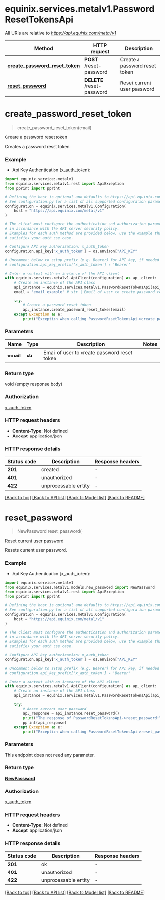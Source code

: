 # equinix.services.metalv1.PasswordResetTokensApi

All URIs are relative to *https://api.equinix.com/metal/v1*

Method | HTTP request | Description
------------- | ------------- | -------------
[**create_password_reset_token**](PasswordResetTokensApi.md#create_password_reset_token) | **POST** /reset-password | Create a password reset token
[**reset_password**](PasswordResetTokensApi.md#reset_password) | **DELETE** /reset-password | Reset current user password


# **create_password_reset_token**
> create_password_reset_token(email)

Create a password reset token

Creates a password reset token

### Example

* Api Key Authentication (x_auth_token):

```python
import equinix.services.metalv1
from equinix.services.metalv1.rest import ApiException
from pprint import pprint

# Defining the host is optional and defaults to https://api.equinix.com/metal/v1
# See configuration.py for a list of all supported configuration parameters.
configuration = equinix.services.metalv1.Configuration(
    host = "https://api.equinix.com/metal/v1"
)

# The client must configure the authentication and authorization parameters
# in accordance with the API server security policy.
# Examples for each auth method are provided below, use the example that
# satisfies your auth use case.

# Configure API key authorization: x_auth_token
configuration.api_key['x_auth_token'] = os.environ["API_KEY"]

# Uncomment below to setup prefix (e.g. Bearer) for API key, if needed
# configuration.api_key_prefix['x_auth_token'] = 'Bearer'

# Enter a context with an instance of the API client
with equinix.services.metalv1.ApiClient(configuration) as api_client:
    # Create an instance of the API class
    api_instance = equinix.services.metalv1.PasswordResetTokensApi(api_client)
    email = 'email_example' # str | Email of user to create password reset token

    try:
        # Create a password reset token
        api_instance.create_password_reset_token(email)
    except Exception as e:
        print("Exception when calling PasswordResetTokensApi->create_password_reset_token: %s\n" % e)
```



### Parameters


Name | Type | Description  | Notes
------------- | ------------- | ------------- | -------------
 **email** | **str**| Email of user to create password reset token | 

### Return type

void (empty response body)

### Authorization

[x_auth_token](../README.md#x_auth_token)

### HTTP request headers

 - **Content-Type**: Not defined
 - **Accept**: application/json

### HTTP response details

| Status code | Description | Response headers |
|-------------|-------------|------------------|
**201** | created |  -  |
**401** | unauthorized |  -  |
**422** | unprocessable entity |  -  |

[[Back to top]](#) [[Back to API list]](../README.md#documentation-for-api-endpoints) [[Back to Model list]](../README.md#documentation-for-models) [[Back to README]](../README.md)
# **reset_password**
> NewPassword reset_password()

Reset current user password

Resets current user password.

### Example

* Api Key Authentication (x_auth_token):

```python
import equinix.services.metalv1
from equinix.services.metalv1.models.new_password import NewPassword
from equinix.services.metalv1.rest import ApiException
from pprint import pprint

# Defining the host is optional and defaults to https://api.equinix.com/metal/v1
# See configuration.py for a list of all supported configuration parameters.
configuration = equinix.services.metalv1.Configuration(
    host = "https://api.equinix.com/metal/v1"
)

# The client must configure the authentication and authorization parameters
# in accordance with the API server security policy.
# Examples for each auth method are provided below, use the example that
# satisfies your auth use case.

# Configure API key authorization: x_auth_token
configuration.api_key['x_auth_token'] = os.environ["API_KEY"]

# Uncomment below to setup prefix (e.g. Bearer) for API key, if needed
# configuration.api_key_prefix['x_auth_token'] = 'Bearer'

# Enter a context with an instance of the API client
with equinix.services.metalv1.ApiClient(configuration) as api_client:
    # Create an instance of the API class
    api_instance = equinix.services.metalv1.PasswordResetTokensApi(api_client)

    try:
        # Reset current user password
        api_response = api_instance.reset_password()
        print("The response of PasswordResetTokensApi->reset_password:\n")
        pprint(api_response)
    except Exception as e:
        print("Exception when calling PasswordResetTokensApi->reset_password: %s\n" % e)
```



### Parameters

This endpoint does not need any parameter.

### Return type

[**NewPassword**](NewPassword.md)

### Authorization

[x_auth_token](../README.md#x_auth_token)

### HTTP request headers

 - **Content-Type**: Not defined
 - **Accept**: application/json

### HTTP response details

| Status code | Description | Response headers |
|-------------|-------------|------------------|
**201** | ok |  -  |
**401** | unauthorized |  -  |
**422** | unprocessable entity |  -  |

[[Back to top]](#) [[Back to API list]](../README.md#documentation-for-api-endpoints) [[Back to Model list]](../README.md#documentation-for-models) [[Back to README]](../README.md)
